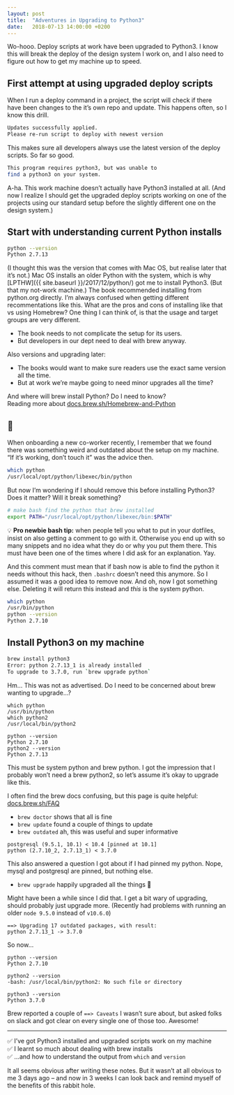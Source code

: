 ```yaml
---
layout: post
title:  "Adventures in Upgrading to Python3"
date:   2018-07-13 14:00:00 +0200
---
```


Wo-hooo. Deploy scripts at work have been upgraded to Python3. I know this will break the deploy of the design system I work on, and I also need to figure out how to get my machine up to speed.

## First attempt at using upgraded deploy scripts

When I run a deploy command in a project, the script will check if there have been changes to the it’s own repo and update. This happens often, so I know this drill.

```bash
Updates successfully applied.
Please re-run script to deploy with newest version
```

This makes sure all developers always use the latest version of the deploy scripts. So far so good.

```bash
This program requires python3, but was unable to
find a python3 on your system.
```

A-ha. This work machine doesn’t actually have Python3 installed at all. (And now I realize I should get the upgraded deploy scripts working on one of the projects using our standard setup before the slightly different one on the design system.)

## Start with understanding current Python installs

```bash
python --version
Python 2.7.13
```

(I thought this was the version that comes with Mac OS, but realise later that it’s not.)  Mac OS installs an older Python with the system, which is why [LPTHW]({{ site.baseurl }}/2017/12/python/) got me to install Python3. (But that my not-work machine.) The book recommended installing from python.org directly. I’m always confused when getting different recommentations like this. What are the pros and cons of installing like that vs using Homebrew? One thing I can think of, is that the usage and target groups are very different.
* The book needs to not complicate the setup for its users.
* But developers in our dept need to deal with brew anyway.

Also versions and upgrading later:
* The books would want to make sure readers use the exact same version all the time.
* But at work we’re maybe going to need minor upgrades all the time?

And where will brew install Python? Do I need to know?<br>
Reading more about [docs.brew.sh/Homebrew-and-Python](https://docs.brew.sh/Homebrew-and-Python)

## 🤔

When onboarding a new co-worker recently, I remember that we found there was something weird and outdated about the setup on my machine. “If it’s working, don’t touch it” was the advice then.

```bash
which python
/usr/local/opt/python/libexec/bin/python
```

But now I’m wondering if I should remove this before installing Python3? Does it matter? Will it break something?

```bash
# make bash find the python that brew installed
export PATH="/usr/local/opt/python/libexec/bin:$PATH"
```

💡 **Pro newbie bash tip:** when people tell you what to put in your dotfiles, insist on also getting a comment to go with it. Otherwise you end up with so many snippets and no idea what they do or why you put them there. This must have been one of the times where I did ask for an explanation. Yay.

And this comment must mean that if bash now is able to find the python it needs without this hack, then `.bashrc` doesn’t need this anymore. So I assumed it was a good idea to remove now. And oh, now I got something else. Deleting it will return this instead and _this_ is the system python.

```bash
which python
/usr/bin/python
python --version
Python 2.7.10
```

## Install Python3 on my machine

```bash
brew install python3
Error: python 2.7.13_1 is already installed
To upgrade to 3.7.0, run `brew upgrade python`
```

Hm… This was not as advertised. Do I need to be concerned about brew wanting to upgrade…?

```
which python
/usr/bin/python
which python2
/usr/local/bin/python2
```

```
python --version
Python 2.7.10
python2 --version
Python 2.7.13
```

This must be system python and brew python. I got the impression that I probably won’t need a brew python2, so let’s assume it’s okay to upgrade like this.

I often find the brew docs confusing, but this page is quite helpful: [docs.brew.sh/FAQ](https://docs.brew.sh/FAQ)

* `brew doctor` shows that all is fine
* `brew update` found a couple of things to update
* `brew outdated` ah, this was useful and super informative

```
postgresql (9.5.1, 10.1) < 10.4 [pinned at 10.1]
python (2.7.10_2, 2.7.13_1) < 3.7.0
```

This also answered a question I got about if I had pinned my python. Nope, mysql and postgresql are pinned, but nothing else.

* `brew upgrade` happily upgraded all the things 🎉

Might have been a while since I did that. I get a bit wary of upgrading, should probably just upgrade more. (Recently had problems with running an older `node 9.5.0` instead of `v10.6.0`)

```
==> Upgrading 17 outdated packages, with result:
python 2.7.13_1 -> 3.7.0
```

So now…

```
python --version
Python 2.7.10

python2 --version
-bash: /usr/local/bin/python2: No such file or directory

python3 --version
Python 3.7.0
```

Brew reported a couple of `==> Caveats` I wasn’t sure about, but asked folks on slack and got clear on every single one of those too. Awesome!

---

✅ I’ve got Python3 installed and upgraded scripts work on my machine<br>
✅ I learnt so much about dealing with brew installs<br>
✅ …and how to understand the output from `which` and `version`

It all seems obvious after writing these notes. But it wasn’t at all obvious to me 3 days ago – and now in 3 weeks I can look back and remind myself of the benefits of this rabbit hole.
